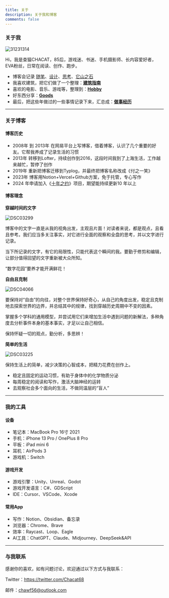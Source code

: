 ```yaml
---
title: 关于
description: 关于我和博客
comments: false
---
```


### 关于我

![31231314](https://blog-1259751088.cos.ap-shanghai.myqcloud.com/uPic/31231314.png)

Hi，我是查猫CHACAT，85后，游戏迷、书迷、手机摄影师、长内容爱好者，EVA粉丝，日常在阅读、创作、跑步。

- 博客会记录 [随笔](https://blog.chawfoo.com/categories/%E9%9A%8F%E7%AC%94)、[设计](https://blog.chawfoo.com/categories/%E8%AE%BE%E8%AE%A1)、[思考](https://blog.chawfoo.com/categories/%E6%80%9D%E8%80%83)、[它山之石](https://blog.chawfoo.com/categories/%E5%AE%83%E5%B1%B1%E4%B9%8B%E7%9F%B3)
- 我喜欢建筑，把它们做了一个整理：[**建筑指南**](https://www.chawfoo.com/art)
- 喜欢的电影、音乐、游戏等，整理到：[**Hobby**](https://neodb.social/users/Charliefoo/)
- 好东西分享：[**Goods**](https://www.chawfoo.com/happy)
- 最后，把这些年做过的一些事情记录下来，汇总成：[**做事经历**](https://www.chawfoo.com/workart)

---

### 关于博客

#### 博客历史

- 2008年 到 2013年 在网易平台上写博客，借着博客，认识了几个重要的好友。它帮我养成了记录生活的习惯
- 2013年 转移到Lofter，持续创作到2016，这段时间我到了上海生活，工作越来越忙，暂停了创作
- 2019年 重新把博客迁移到Typlog，并最终把博客名称改成《付之一笑》
- 2023年 博客用Notion+Vercel+Github方案，免于托管，专心写作
- 2024 年申请加入《[十年之约](https://foreverblog.cn/)》项目，期望能持续更新10 年以上

#### 博客理念

**穿越时间的文字**

![DSC03299](https://blog-1259751088.cos.ap-shanghai.myqcloud.com/uPic/DSC03299.jpg)

博客中的文字一直是从我的视角出发，主观且片面！对读者来说，都是观点，且看且参考。我们应当多关注事实，对它进行全面的观察和全盘的思考，并以文字进行记录。

当下所记录的文字，有它的局限性，只能代表这个瞬间的我。要勤于修剪和编辑，让部分值得回望的文字重新被大众所知。

“数字花园”要养才能开满鲜花！


**自由且克制**

![DSC04066](https://blog-1259751088.cos.ap-shanghai.myqcloud.com/uPic/DSC04066.jpg)

要保持对“自由”的向往，对整个世界保持好奇心，从自己的角度出发，稳定且克制地去探索世界的边界，并总结其中的规律，找到穿越历史周期中不变的因素。

掌握多个学科的通用模型，并尝试用它们来增加生活中遇到问题的新解法，多种角度去分析事件本身的基本事实，才足以让自己相信。

保持怀疑一切的观点，勤分析，多思辨！

**简单的生活**

![DSC03225](https://blog-1259751088.cos.ap-shanghai.myqcloud.com/uPic/DSC03225.jpg)

保持生活上的简单，减少决策的心智成本，把精力花费在创作上。

- 稳定且固定的运动习惯，有助于身体中的化学物质分泌
- 每周稳定的阅读和写作，激活大脑神经的运转
- 去观察社会多个面向的生活，不做同温层的“盲人”

---

### 我的工具

#### 设备

- 笔记本：MacBook Pro 16寸 2021
- 手机：iPhone 13 Pro / OnePlus 8 Pro
- 平板：iPad mini 6
- 耳机：AirPods 3
- 游戏机：Switch

#### 游戏开发

- 游戏引擎：Unity、Unreal、Godot
- 游戏开发语言：C#、GDScript
- IDE：Cursor、VSCode、Xcode

#### 常用App

- 写作：Notion、Obsidian、备忘录
- 浏览器：Chrome、Brave
- 效率：Raycast、Loop、Eagle
- AI工具：ChatGPT、Claude、Midjourney、DeepSeek&API

---

### 与我联系

感谢你的喜欢，如有问题讨论，欢迎通过以下方式与我联系：

Twitter：https://twitter.com/Chacat68

邮件：[chawf56@outlook.com](mailto:chawf56@outlook.com)
